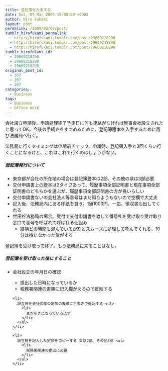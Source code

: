```yaml
---
title: 登記簿を入手する
date: Sat, 07 Mar 2009 15:00:00 +0000
author: Hiro Fukami
layout: post
permalink: /2009/03/07/post/
tumblr_hirofukami_permalink:
  - http://hirofukami.tumblr.com/post/29609218298
  - http://hirofukami.tumblr.com/post/29609218298
  - http://hirofukami.tumblr.com/post/29609218298
tumblr_hirofukami_id:
  - 29609218298
  - 29609218298
  - 29609218298
original_post_id:
  - 267
  - 267
  - 267
categories:
  - Business
tags:
  - Business
  - Office Work
---
```

<div class="section">
  <p>
    会社設立申請後、申請処理終了予定日に何も連絡がなければ無事会社設立されたと思ってOK。今後の手続きをすすめるために、登記簿謄本を入手するために再び法務局へ行く。
  </p>
  
  <p>
    法務局に行くタイミングは申請前チェック、申請時、登記簿入手と3回くらい行くことになるけど、これはこれで行くのはしょうがない。
  </p>
  
  <h5>
    登記簿発行について
  </h5>
  
  <ul>
    <li>
      東京都が会社の所在地の場合は登記簿謄本は2部。その他の県は3部必要
    </li>
    <li>
      交付申請書上の謄本は2タイプあって、履歴事項全部証明書と現在事項全部証明書のどちらかを選ぶが、履歴事項全部証明書の方が良いらしい
    </li>
    <li>
      交付申請書ないの会社法人等番号はまだ知りようもないので空欄で大丈夫
    </li>
    <li>
      記入後、法務局内にある印紙を買う。1通1000円。一応、領収書も出してくれる
    </li>
    <li>
      世田谷法務局の場合、受付で交付申請書を渡して番号札を受け取り受け取り窓口で番号を呼ばれて呼ばれる仕組み <ul>
        <li>
          結構どの時間も混んでいるが割とスムーズに処理して呼んでくれる。10分は待たなかった気がする
        </li>
      </ul>
    </li>
  </ul>
  
  <p>
    登記簿を受け取って終了。もう法務局に来ることはなし。
  </p>
  
  <h5>
    登記簿を受け取った後にすること
  </h5>
  
  <ul>
    <li>
      会社設立の年月日の確認</p> <ul>
        <li>
          提出した日時になっているか
        </li>
        <li>
          税務署関連の書類に記入欄があるので反映する
        </li>
      </ul>
    </li>
    
    <li>
      設立日を会社保存の定款の表紙に手書きで追記する <ul>
        <li>
          まだ空きになっているはず
        </li>
      </ul>
    </li>
    
    <li>
      設立日を記入した定款をコピーする 東京2部、その他3部 <ul>
        <li>
          税務署関連の提出に必要
        </li>
      </ul>
    </li>
  </ul>
</div>